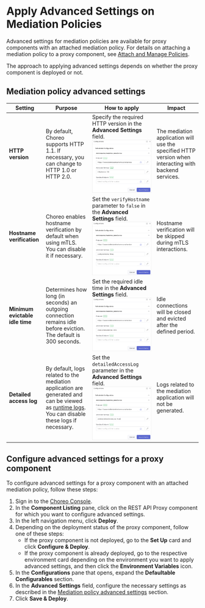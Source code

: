 # Apply Advanced Settings on Mediation Policies

Advanced settings for mediation policies are available for proxy components with an attached mediation policy. For details on attaching a mediation policy to a proxy component, see [Attach and Manage Policies](../api-policies/attach-and-manage-policies.md).

The approach to applying advanced settings depends on whether the proxy component is deployed or not.

## Mediation policy advanced settings

| **Setting**                     | **Purpose**    | **How to apply**  | **Impact**   |
|---------------------------------|----------------|-------------------|--------------|
| **HTTP version**                | By default, Choreo supports HTTP 1.1. If necessary, you can change to HTTP 1.0 or HTTP 2.0. | Specify the required HTTP version in the **Advanced Settings** field. <br> ![HTTP version setting](../../assets/img/api-management/api-policies/advanced-settings/http-version-setting.png) | The mediation application will use the specified HTTP version when interacting with backend services.  |
| **Hostname verification**       | Choreo enables hostname verification by default when using mTLS. You can disable it if necessary. | Set the `verifyHostname` parameter to `false` in the **Advanced Settings** field. <br> ![Hostname verification setting](../../assets/img/api-management/api-policies/advanced-settings/hostname-verification-setting.png)   | Hostname verification will be skipped during mTLS interactions.                              |
| **Minimum evictable idle time** | Determines how long (in seconds) an outgoing connection remains idle before eviction. The default is 300 seconds. | Set the required idle time in the **Advanced Settings** field. <br> ![Minimum evictable idle time setting](../../assets/img/api-management/api-policies/advanced-settings/minimum-evictable-idle-time-setting.png)          | Idle connections will be closed and evicted after the defined period.                    |
| **Detailed access log**         | By default, logs related to the mediation application are generated and can be viewed as [runtime logs](../../monitoring-and-insights/view-logs.md#runtime-logs). You can disable these logs if necessary.      | Set the `detailedAccessLog` parameter in the **Advanced Settings** field. <br> ![Detailed access log setting](../../assets/img/api-management/api-policies/advanced-settings/detailed-access-log-setting.png)  | Logs related to the mediation application will not be generated.    |

## Configure advanced settings for a proxy component

To configure advanced settings for a proxy component with an attached mediation policy, follow these steps:

1. Sign in to the [Choreo Console](https://console.choreo.dev).
2. In the **Component Listing** pane, click on the REST API Proxy component for which you want to configure advanced settings.
3. In the left navigation menu, click **Deploy**.
4. Depending on the deployment status of the proxy component, follow one of these steps:
   - If the proxy component is not deployed, go to the **Set Up** card and click **Configure & Deploy**. 
   - If the proxy component is already deployed, go to the respective environment card depending on the environment you want to apply advanced settings, and then click the **Environment Variables** icon.
5. In the **Configurations** pane that opens, expand the **Defaultable Configurables** section. 
6. In the **Advanced Settings** field, configure the necessary settings as described in the [Mediation policy advanced settings](#mediation-policy-advanced-settings) section.
7. Click **Save & Deploy**.

